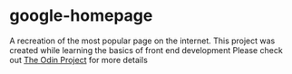# google-homepage
A recreation of the most popular page on the internet.
This project was created while learning the basics of front end development
Please check out [The Odin Project](http://www.theodinproject.com) for more details

